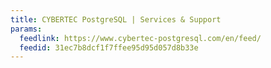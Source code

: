 ```yaml
---
title: CYBERTEC PostgreSQL | Services & Support
params:
  feedlink: https://www.cybertec-postgresql.com/en/feed/
  feedid: 31ec7b8dcf1f7ffee95d95d057d8b33e
---
```

